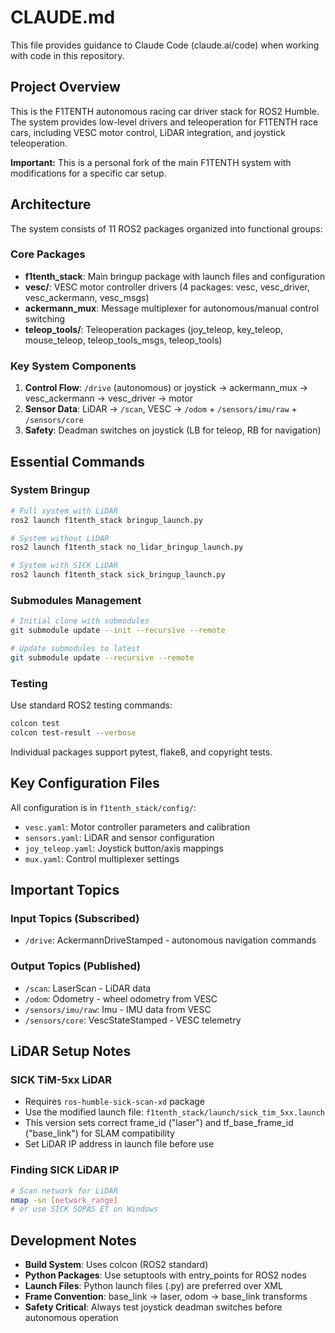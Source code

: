 # CLAUDE.md

This file provides guidance to Claude Code (claude.ai/code) when working with code in this repository.

## Project Overview

This is the F1TENTH autonomous racing car driver stack for ROS2 Humble. The system provides low-level drivers and teleoperation for F1TENTH race cars, including VESC motor control, LiDAR integration, and joystick teleoperation.

**Important:** This is a personal fork of the main F1TENTH system with modifications for a specific car setup.

## Architecture

The system consists of 11 ROS2 packages organized into functional groups:

### Core Packages
- **f1tenth_stack**: Main bringup package with launch files and configuration
- **vesc/**: VESC motor controller drivers (4 packages: vesc, vesc_driver, vesc_ackermann, vesc_msgs)
- **ackermann_mux**: Message multiplexer for autonomous/manual control switching
- **teleop_tools/**: Teleoperation packages (joy_teleop, key_teleop, mouse_teleop, teleop_tools_msgs, teleop_tools)

### Key System Components
1. **Control Flow**: `/drive` (autonomous) or joystick → ackermann_mux → vesc_ackermann → vesc_driver → motor
2. **Sensor Data**: LiDAR → `/scan`, VESC → `/odom` + `/sensors/imu/raw` + `/sensors/core`
3. **Safety**: Deadman switches on joystick (LB for teleop, RB for navigation)

## Essential Commands

### System Bringup
```bash
# Full system with LiDAR
ros2 launch f1tenth_stack bringup_launch.py

# System without LiDAR  
ros2 launch f1tenth_stack no_lidar_bringup_launch.py

# System with SICK LiDAR
ros2 launch f1tenth_stack sick_bringup_launch.py
```

### Submodules Management
```bash
# Initial clone with submodules
git submodule update --init --recursive --remote

# Update submodules to latest
git submodule update --recursive --remote
```

### Testing
Use standard ROS2 testing commands:
```bash
colcon test
colcon test-result --verbose
```

Individual packages support pytest, flake8, and copyright tests.

## Key Configuration Files

All configuration is in `f1tenth_stack/config/`:
- `vesc.yaml`: Motor controller parameters and calibration
- `sensors.yaml`: LiDAR and sensor configuration  
- `joy_teleop.yaml`: Joystick button/axis mappings
- `mux.yaml`: Control multiplexer settings

## Important Topics

### Input Topics (Subscribed)
- `/drive`: AckermannDriveStamped - autonomous navigation commands

### Output Topics (Published)  
- `/scan`: LaserScan - LiDAR data
- `/odom`: Odometry - wheel odometry from VESC
- `/sensors/imu/raw`: Imu - IMU data from VESC
- `/sensors/core`: VescStateStamped - VESC telemetry

## LiDAR Setup Notes

### SICK TiM-5xx LiDAR
- Requires `ros-humble-sick-scan-xd` package
- Use the modified launch file: `f1tenth_stack/launch/sick_tim_5xx.launch` 
- This version sets correct frame_id ("laser") and tf_base_frame_id ("base_link") for SLAM compatibility
- Set LiDAR IP address in launch file before use

### Finding SICK LiDAR IP
```bash
# Scan network for LiDAR
nmap -sn [network_range]
# or use SICK SOPAS ET on Windows
```

## Development Notes

- **Build System**: Uses colcon (ROS2 standard)
- **Python Packages**: Use setuptools with entry_points for ROS2 nodes
- **Launch Files**: Python launch files (.py) are preferred over XML
- **Frame Convention**: base_link → laser, odom → base_link transforms
- **Safety Critical**: Always test joystick deadman switches before autonomous operation